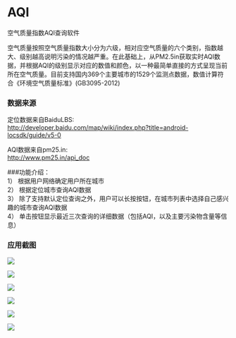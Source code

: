 # AQI
空气质量指数AQI查询软件  

空气质量按照空气质量指数大小分为六级，相对应空气质量的六个类别，指数越大、级别越高说明污染的情况越严重。在此基础上，从PM2.5in获取实时AQI数据，并根据AQI的级别显示对应的数值和颜色，以一种最简单直接的方式呈现当前所在空气质量。目前支持国内369个主要城市的1529个监测点数据，数值计算符合《环境空气质量标准》(GB3095-2012)  

### 数据来源 
定位数据来自BaiduLBS:  
http://developer.baidu.com/map/wiki/index.php?title=android-locsdk/guide/v5-0  

AQI数据来自pm25.in:  
http://www.pm25.in/api_doc

###功能介绍：  
1） 根据用户网络确定用户所在城市  
2） 根据定位城市查询AQI数据  
3） 除了支持默认定位查询之外，用户可以长按按钮，在城市列表中选择自己感兴趣的城市查询AQI数据  
4） 单击按钮显示最近三次查询的详细数据（包括AQI，以及主要污染物含量等信息）

### 应用截图  

![](http://i.imgur.com/n9uVnpG.png)  

![](http://i.imgur.com/eNC4MAO.png)  

![](http://i.imgur.com/2j1gsCg.png)  

![](http://i.imgur.com/qTP3b3T.png) 

![](http://i.imgur.com/s36IBjc.png)  

![](http://i.imgur.com/EuswOUw.png)